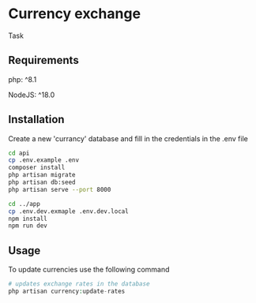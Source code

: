 # Currency exchange

Task 

## Requirements

php: ^8.1

NodeJS: ^18.0

## Installation

Create a new 'currancy' database and fill in the credentials in the .env file

```bash
cd api
cp .env.example .env
composer install
php artisan migrate
php artisan db:seed
php artisan serve --port 8000

cd ../app
cp .env.dev.exmaple .env.dev.local
npm install
npm run dev

```

## Usage
To update currencies use the following command
```php
# updates exchange rates in the database
php artisan currency:update-rates
```

